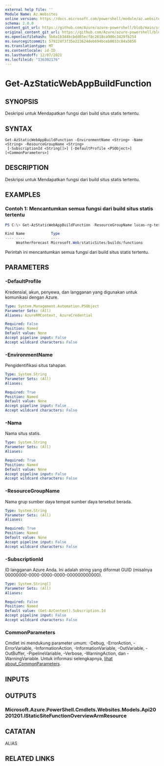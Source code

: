 ```yaml
---
external help file: ''
Module Name: Az.Websites
online version: https://docs.microsoft.com/powershell/module/az.websites/get-azstaticwebappbuildfunction
schema: 2.0.0
content_git_url: https://github.com/Azure/azure-powershell/blob/main/src/Websites/Websites/help/Get-AzStaticWebAppBuildFunction.md
original_content_git_url: https://github.com/Azure/azure-powershell/blob/main/src/Websites/Websites/help/Get-AzStaticWebAppBuildFunction.md
ms.openlocfilehash: 5b6a1b3d4bcbdd65ecf8c2618ca900c3429fb254
ms.sourcegitcommit: 579224f3f35e223624deb694bceb0033c84a5856
ms.translationtype: MT
ms.contentlocale: id-ID
ms.lasthandoff: 12/07/2021
ms.locfileid: "136392176"
---
```

# Get-AzStaticWebAppBuildFunction

## SYNOPSIS
Deskripsi untuk Mendapatkan fungsi dari build situs statis tertentu.

## SYNTAX

```
Get-AzStaticWebAppBuildFunction -EnvironmentName <String> -Name <String> -ResourceGroupName <String>
 [-SubscriptionId <String[]>] [-DefaultProfile <PSObject>] [<CommonParameters>]
```

## DESCRIPTION
Deskripsi untuk Mendapatkan fungsi dari build situs statis tertentu.

## EXAMPLES

### Contoh 1: Mencantumkan semua fungsi dari build situs statis tertentu
```powershell
PS C:\> Get-AzStaticWebAppBuildFunction -ResourceGroupName lucas-rg-test -Name staticweb-portal04 -EnvironmentName 'default'

Kind Name            Type
---- ----            ----
     WeatherForecast Microsoft.Web/staticSites/builds/functions
```

Perintah ini mencantumkan semua fungsi dari build situs statis tertentu.

## PARAMETERS

### -DefaultProfile
Kredensial, akun, penyewa, dan langganan yang digunakan untuk komunikasi dengan Azure.

```yaml
Type: System.Management.Automation.PSObject
Parameter Sets: (All)
Aliases: AzureRMContext, AzureCredential

Required: False
Position: Named
Default value: None
Accept pipeline input: False
Accept wildcard characters: False
```

### -EnvironmentName
Pengidentifikasi situs tahapan.

```yaml
Type: System.String
Parameter Sets: (All)
Aliases:

Required: True
Position: Named
Default value: None
Accept pipeline input: False
Accept wildcard characters: False
```

### -Nama
Nama situs statis.

```yaml
Type: System.String
Parameter Sets: (All)
Aliases:

Required: True
Position: Named
Default value: None
Accept pipeline input: False
Accept wildcard characters: False
```

### -ResourceGroupName
Nama grup sumber daya tempat sumber daya tersebut berada.

```yaml
Type: System.String
Parameter Sets: (All)
Aliases:

Required: True
Position: Named
Default value: None
Accept pipeline input: False
Accept wildcard characters: False
```

### -SubscriptionId
ID langganan Azure Anda.
Ini adalah string yang diformat GUID (misalnya 00000000-0000-0000-0000-000000000000).

```yaml
Type: System.String[]
Parameter Sets: (All)
Aliases:

Required: False
Position: Named
Default value: (Get-AzContext).Subscription.Id
Accept pipeline input: False
Accept wildcard characters: False
```

### CommonParameters
Cmdlet ini mendukung parameter umum: -Debug, -ErrorAction, -ErrorVariable, -InformationAction, -InformationVariable, -OutVariable, -OutBuffer, -PipelineVariable, -Verbose, -WarningAction, dan -WarningVariable. Untuk informasi selengkapnya, [lihat about_CommonParameters](http://go.microsoft.com/fwlink/?LinkID=113216).

## INPUTS

## OUTPUTS

### Microsoft.Azure.PowerShell.Cmdlets.Websites.Models.Api20201201.IStaticSiteFunctionOverviewArmResource

## CATATAN

ALIAS

## RELATED LINKS

